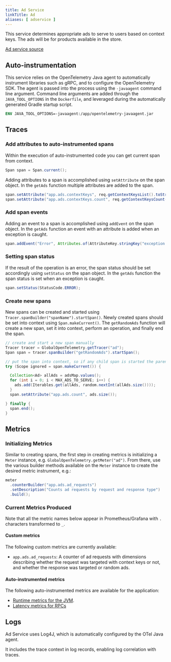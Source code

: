 ```yaml
---
title: Ad Service
linkTitle: Ad
aliases: [ adservice ]
---
```


This service determines appropriate ads to serve to users based on context keys.
The ads will be for products available in the store.

[Ad service source](https://github.com/open-telemetry/opentelemetry-demo/blob/main/src/ad/)

## Auto-instrumentation

This service relies on the OpenTelemetry Java agent to automatically instrument
libraries such as gRPC, and to configure the OpenTelemetry SDK. The agent is
passed into the process using the `-javaagent` command line argument. Command
line arguments are added through the `JAVA_TOOL_OPTIONS` in the `Dockerfile`,
and leveraged during the automatically generated Gradle startup script.

```dockerfile
ENV JAVA_TOOL_OPTIONS=-javaagent:/app/opentelemetry-javaagent.jar
```

## Traces

### Add attributes to auto-instrumented spans

Within the execution of auto-instrumented code you can get current span from
context.

```java
Span span = Span.current();
```

Adding attributes to a span is accomplished using `setAttribute` on the span
object. In the `getAds` function multiple attributes are added to the span.

```java
span.setAttribute("app.ads.contextKeys", req.getContextKeysList().toString());
span.setAttribute("app.ads.contextKeys.count", req.getContextKeysCount());
```

### Add span events

Adding an event to a span is accomplished using `addEvent` on the span object.
In the `getAds` function an event with an attribute is added when an exception
is caught.

```java
span.addEvent("Error", Attributes.of(AttributeKey.stringKey("exception.message"), e.getMessage()));
```

### Setting span status

If the result of the operation is an error, the span status should be set
accordingly using `setStatus` on the span object. In the `getAds` function the
span status is set when an exception is caught.

```java
span.setStatus(StatusCode.ERROR);
```

### Create new spans

New spans can be created and started using
`Tracer.spanBuilder("spanName").startSpan()`. Newly created spans should be set
into context using `Span.makeCurrent()`. The `getRandomAds` function will create
a new span, set it into context, perform an operation, and finally end the span.

```java
// create and start a new span manually
Tracer tracer = GlobalOpenTelemetry.getTracer("ad");
Span span = tracer.spanBuilder("getRandomAds").startSpan();

// put the span into context, so if any child span is started the parent will be set properly
try (Scope ignored = span.makeCurrent()) {

  Collection<Ad> allAds = adsMap.values();
  for (int i = 0; i < MAX_ADS_TO_SERVE; i++) {
    ads.add(Iterables.get(allAds, random.nextInt(allAds.size())));
  }
  span.setAttribute("app.ads.count", ads.size());

} finally {
  span.end();
}
```

## Metrics

### Initializing Metrics

Similar to creating spans, the first step in creating metrics is initializing a
`Meter` instance, e.g. `GlobalOpenTelemetry.getMeter("ad")`. From there, use the
various builder methods available on the `Meter` instance to create the desired
metric instrument, e.g.:

```java
meter
  .counterBuilder("app.ads.ad_requests")
  .setDescription("Counts ad requests by request and response type")
  .build();
```

### Current Metrics Produced

Note that all the metric names below appear in Prometheus/Grafana with `.`
characters transformed to `_`.

#### Custom metrics

The following custom metrics are currently available:

- `app.ads.ad_requests`: A counter of ad requests with dimensions describing
  whether the request was targeted with context keys or not, and whether the
  response was targeted or random ads.

#### Auto-instrumented metrics

The following auto-instrumented metrics are available for the application:

- [Runtime metrics for the JVM](/docs/specs/semconv/runtime/jvm-metrics/).
- [Latency metrics for RPCs](/docs/specs/semconv/rpc/rpc-metrics/#rpc-server)

## Logs

Ad Service uses Log4J, which is automatically configured by the OTel Java agent.

It includes the trace context in log records, enabling log correlation with
traces.
